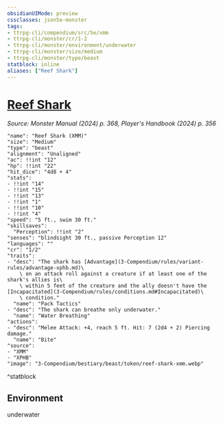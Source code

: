 ```yaml
---
obsidianUIMode: preview
cssclasses: json5e-monster
tags:
- ttrpg-cli/compendium/src/5e/xmm
- ttrpg-cli/monster/cr/1-2
- ttrpg-cli/monster/environment/underwater
- ttrpg-cli/monster/size/medium
- ttrpg-cli/monster/type/beast
statblock: inline
aliases: ["Reef Shark"]
---
```

# [Reef Shark](3-Compendium\bestiary\beast/reef-shark-xmm.md)
*Source: Monster Manual (2024) p. 368, Player's Handbook (2024) p. 356*  

```statblock
"name": "Reef Shark (XMM)"
"size": "Medium"
"type": "beast"
"alignment": "Unaligned"
"ac": !!int "12"
"hp": !!int "22"
"hit_dice": "4d8 + 4"
"stats":
- !!int "14"
- !!int "15"
- !!int "13"
- !!int "1"
- !!int "10"
- !!int "4"
"speed": "5 ft., swim 30 ft."
"skillsaves":
  "Perception": !!int "2"
"senses": "blindsight 30 ft., passive Perception 12"
"languages": ""
"cr": "1/2"
"traits":
- "desc": "The shark has [Advantage](3-Compendium/rules/variant-rules/advantage-xphb.md)\
    \ on an attack roll against a creature if at least one of the shark's allies is\
    \ within 5 feet of the creature and the ally doesn't have the [Incapacitated](3-Compendium/rules/conditions.md#Incapacitated)\
    \ condition."
  "name": "Pack Tactics"
- "desc": "The shark can breathe only underwater."
  "name": "Water Breathing"
"actions":
- "desc": "Melee Attack: +4, reach 5 ft. Hit: 7 (2d4 + 2) Piercing damage."
  "name": "Bite"
"source":
- "XMM"
- "XPHB"
"image": "3-Compendium/bestiary/beast/token/reef-shark-xmm.webp"
```
^statblock

## Environment

underwater